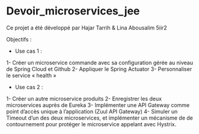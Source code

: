# Devoir_microservices_jee

Ce projet a été développé par Hajar Tarrih & Lina Abousalim 5iir2

Objectifs : 
* Use cas 1 :
  
1- Créer un microservice commande avec sa configuration gérée au niveau de Spring Cloud et Github
2- Appliquer le Spring Actuator
3- Personnaliser le service « health »  

* Use cas 2 :

1- Créer un autre microservice produits
2- Enregistrer les deux microservices auprès de Eureka
3- Implémenter une API Gateway comme point d’accès unique à l’application (Zuul API Gateway)
4- Simuler un Timeout d’un des deux microservices, et implémenter un mécanisme de de contournement pour protéger le microservice appelant avec Hystrix.
